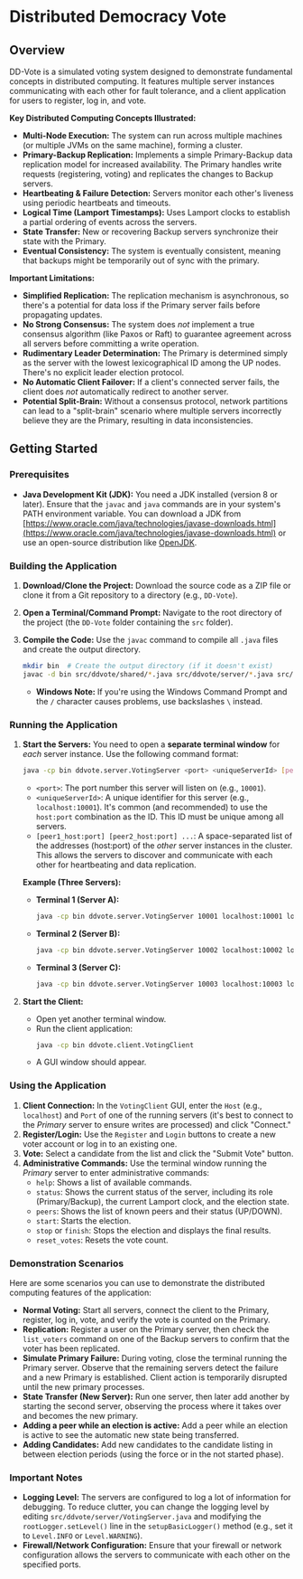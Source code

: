 # Distributed Democracy Vote
## Overview

DD-Vote is a simulated voting system designed to demonstrate fundamental concepts in distributed computing. It features multiple server instances communicating with each other for fault tolerance, and a client application for users to register, log in, and vote.

**Key Distributed Computing Concepts Illustrated:**

*   **Multi-Node Execution:** The system can run across multiple machines (or multiple JVMs on the same machine), forming a cluster.
*   **Primary-Backup Replication:** Implements a simple Primary-Backup data replication model for increased availability. The Primary handles write requests (registering, voting) and replicates the changes to Backup servers.
*   **Heartbeating & Failure Detection:** Servers monitor each other's liveness using periodic heartbeats and timeouts.
*   **Logical Time (Lamport Timestamps):** Uses Lamport clocks to establish a partial ordering of events across the servers.
*   **State Transfer:** New or recovering Backup servers synchronize their state with the Primary.
*   **Eventual Consistency:** The system is eventually consistent, meaning that backups might be temporarily out of sync with the primary.

**Important Limitations:**

*   **Simplified Replication:** The replication mechanism is asynchronous, so there's a potential for data loss if the Primary server fails before propagating updates.
*   **No Strong Consensus:** The system does *not* implement a true consensus algorithm (like Paxos or Raft) to guarantee agreement across all servers before committing a write operation.
*   **Rudimentary Leader Determination:** The Primary is determined simply as the server with the lowest lexicographical ID among the UP nodes. There's no explicit leader election protocol.
*   **No Automatic Client Failover:** If a client's connected server fails, the client does *not* automatically redirect to another server.
*   **Potential Split-Brain:** Without a consensus protocol, network partitions can lead to a "split-brain" scenario where multiple servers incorrectly believe they are the Primary, resulting in data inconsistencies.

## Getting Started

### Prerequisites

*   **Java Development Kit (JDK):** You need a JDK installed (version 8 or later). Ensure that the `javac` and `java` commands are in your system's PATH environment variable. You can download a JDK from [https://www.oracle.com/java/technologies/javase-downloads.html](https://www.oracle.com/java/technologies/javase-downloads.html) or use an open-source distribution like [OpenJDK](https://openjdk.java.net/).

### Building the Application

1.  **Download/Clone the Project:** Download the source code as a ZIP file or clone it from a Git repository to a directory (e.g., `DD-Vote`).

2.  **Open a Terminal/Command Prompt:** Navigate to the root directory of the project (the `DD-Vote` folder containing the `src` folder).

3.  **Compile the Code:** Use the `javac` command to compile all `.java` files and create the output directory.
    ```bash
    mkdir bin  # Create the output directory (if it doesn't exist)
    javac -d bin src/ddvote/shared/*.java src/ddvote/server/*.java src/ddvote/client/*.java
    ```
    *   **Windows Note:** If you're using the Windows Command Prompt and the `/` character causes problems, use backslashes `\` instead.

### Running the Application

1.  **Start the Servers:** You need to open a **separate terminal window** for *each* server instance. Use the following command format:

    ```bash
    java -cp bin ddvote.server.VotingServer <port> <uniqueServerId> [peer1_host:port] [peer2_host:port] ...
    ```

    *   `<port>`: The port number this server will listen on (e.g., `10001`).
    *   `<uniqueServerId>`: A unique identifier for this server (e.g., `localhost:10001`). It's common (and recommended) to use the `host:port` combination as the ID. This ID must be unique among all servers.
    *   `[peer1_host:port] [peer2_host:port] ...`: A space-separated list of the addresses (host:port) of the *other* server instances in the cluster. This allows the servers to discover and communicate with each other for heartbeating and data replication.

    **Example (Three Servers):**

    *   **Terminal 1 (Server A):**
        ```bash
        java -cp bin ddvote.server.VotingServer 10001 localhost:10001 localhost:10002 localhost:10003
        ```

    *   **Terminal 2 (Server B):**
        ```bash
        java -cp bin ddvote.server.VotingServer 10002 localhost:10002 localhost:10001 localhost:10003
        ```

    *   **Terminal 3 (Server C):**
        ```bash
        java -cp bin ddvote.server.VotingServer 10003 localhost:10003 localhost:10001 localhost:10002
        ```

2.  **Start the Client:**
    *   Open yet another terminal window.
    *   Run the client application:
        ```bash
        java -cp bin ddvote.client.VotingClient
        ```
    *   A GUI window should appear.

### Using the Application

1.  **Client Connection:** In the `VotingClient` GUI, enter the `Host` (e.g., `localhost`) and `Port` of one of the running servers (it's best to connect to the *Primary* server to ensure writes are processed) and click "Connect."
2.  **Register/Login:** Use the `Register` and `Login` buttons to create a new voter account or log in to an existing one.
3.  **Vote:** Select a candidate from the list and click the "Submit Vote" button.
4.  **Administrative Commands:** Use the terminal window running the *Primary* server to enter administrative commands:
    *   `help`: Shows a list of available commands.
    *   `status`: Shows the current status of the server, including its role (Primary/Backup), the current Lamport clock, and the election state.
    *   `peers`: Shows the list of known peers and their status (UP/DOWN).
    *   `start`: Starts the election.
    *   `stop` or `finish`: Stops the election and displays the final results.
    *   `reset_votes`: Resets the vote count.

### Demonstration Scenarios

Here are some scenarios you can use to demonstrate the distributed computing features of the application:

*   **Normal Voting:** Start all servers, connect the client to the Primary, register, log in, vote, and verify the vote is counted on the Primary.
*   **Replication:** Register a user on the Primary server, then check the `list_voters` command on one of the Backup servers to confirm that the voter has been replicated.
*   **Simulate Primary Failure:** During voting, close the terminal running the Primary server. Observe that the remaining servers detect the failure and a new Primary is established. Client action is temporarily disrupted until the new primary processes.
*   **State Transfer (New Server):** Run one server, then later add another by starting the second server, observing the process where it takes over and becomes the new primary.
*   **Adding a peer while an election is active:** Add a peer while an election is active to see the automatic new state being transferred.
*   **Adding Candidates:** Add new candidates to the candidate listing in between election periods (using the force or in the not started phase).

### Important Notes

*   **Logging Level:** The servers are configured to log a lot of information for debugging. To reduce clutter, you can change the logging level by editing `src/ddvote/server/VotingServer.java` and modifying the `rootLogger.setLevel()` line in the `setupBasicLogger()` method (e.g., set it to `Level.INFO` or `Level.WARNING`).
*   **Firewall/Network Configuration:** Ensure that your firewall or network configuration allows the servers to communicate with each other on the specified ports.

